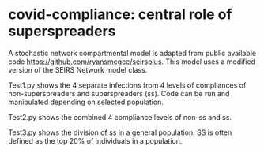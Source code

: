# covid-compliance: central role of superspreaders

A stochastic network compartmental model is adapted from public available code https://github.com/ryansmcgee/seirsplus. This model uses a modified version of the SEIRS Network model class. 

Test1.py shows the 4 separate infections from 4 levels of compliances of non-superspreaders and superspreaders (ss). Code can be run and manipulated depending on selected population.

Test2.py shows the combined 4 compliance levels of non-ss and ss.

Test3.py shows the division of ss in a general population. SS is often defined as the top 20% of individuals in a population.
